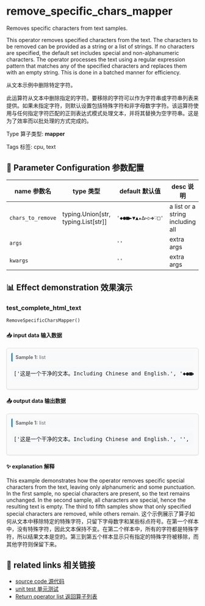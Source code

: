 # remove_specific_chars_mapper

Removes specific characters from text samples.

This operator removes specified characters from the text. The characters to be removed can be provided as a string or a list of strings. If no characters are specified, the default set includes special and non-alphanumeric characters. The operator processes the text using a regular expression pattern that matches any of the specified characters and replaces them with an empty string. This is done in a batched manner for efficiency.

从文本示例中删除特定字符。

此运算符从文本中删除指定的字符。要移除的字符可以作为字符串或字符串列表来提供。如果未指定字符，则默认设置包括特殊字符和非字母数字字符。该运算符使用与任何指定字符匹配的正则表达式模式处理文本，并将其替换为空字符串。这是为了效率而以批处理的方式完成的。

Type 算子类型: **mapper**

Tags 标签: cpu, text

## 🔧 Parameter Configuration 参数配置
| name 参数名 | type 类型 | default 默认值 | desc 说明 |
|--------|------|--------|------|
| `chars_to_remove` | typing.Union[str, typing.List[str]] | `'◆●■►▼▲▴∆▻▷❖♡□'` | a list or a string including all |
| `args` |  | `''` | extra args |
| `kwargs` |  | `''` | extra args |

## 📊 Effect demonstration 效果演示
### test_complete_html_text
```python
RemoveSpecificCharsMapper()
```

#### 📥 input data 输入数据
<div class="sample-card" style="border:1px solid #ddd; padding:12px; margin:8px 0; border-radius:6px; background:#fafafa; box-shadow:0 1px 3px rgba(0,0,0,0.1);"><div class="sample-header" style="background:#f8f9fa; padding:4px 8px; margin-bottom:6px; border-radius:3px; font-size:0.9em; color:#666; border-left:3px solid #007acc;"><strong>Sample 1:</strong> list</div><pre style="padding:6px; background:#f6f8fa; border-radius:4px; overflow-x:auto; white-space:pre; word-wrap:normal;">[&#x27;这是一个干净的文本。Including Chinese and English.&#x27;, &#x27;◆●■►▼▲▴∆▻▷❖♡□&#x27;, &#x27;►This is a dirty text ▻ 包括中文和英文&#x27;, &#x27;多个●■►▼这样的特殊字符可以►▼▲▴∆吗？&#x27;, &#x27;未指定的●■☛₨➩►▼▲特殊字符会☻▷❖被删掉吗？？&#x27;]</pre></div>

#### 📤 output data 输出数据
<div class="sample-card" style="border:1px solid #ddd; padding:12px; margin:8px 0; border-radius:6px; background:#fafafa; box-shadow:0 1px 3px rgba(0,0,0,0.1);"><div class="sample-header" style="background:#f8f9fa; padding:4px 8px; margin-bottom:6px; border-radius:3px; font-size:0.9em; color:#666; border-left:3px solid #007acc;"><strong>Sample 1:</strong> list</div><pre style="padding:6px; background:#f6f8fa; border-radius:4px; overflow-x:auto; white-space:pre; word-wrap:normal;">[&#x27;这是一个干净的文本。Including Chinese and English.&#x27;, &#x27;&#x27;, &#x27;This is a dirty text  包括中文和英文&#x27;, &#x27;多个这样的特殊字符可以吗？&#x27;, &#x27;未指定的☛₨➩特殊字符会☻被删掉吗？？&#x27;]</pre></div>

#### ✨ explanation 解释
This example demonstrates how the operator removes specific special characters from the text, leaving only alphanumeric and some punctuation. In the first sample, no special characters are present, so the text remains unchanged. In the second sample, all characters are special, hence the resulting text is empty. The third to fifth samples show that only specified special characters are removed, while others remain. 
这个示例展示了算子如何从文本中移除特定的特殊字符，只留下字母数字和某些标点符号。在第一个样本中，没有特殊字符，因此文本保持不变。在第二个样本中，所有的字符都是特殊字符，所以结果文本是空的。第三到第五个样本显示只有指定的特殊字符被移除，而其他字符则保留下来。


## 🔗 related links 相关链接
- [source code 源代码](../../../data_juicer/ops/mapper/remove_specific_chars_mapper.py)
- [unit test 单元测试](../../../tests/ops/mapper/test_remove_specific_chars_mapper.py)
- [Return operator list 返回算子列表](../../Operators.md)